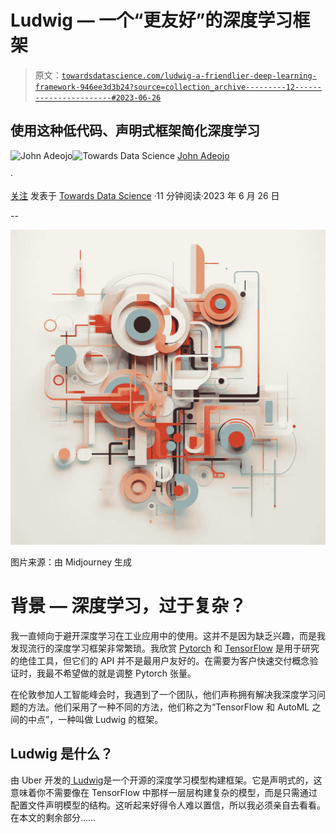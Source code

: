 # Ludwig — 一个“更友好”的深度学习框架

> 原文：[`towardsdatascience.com/ludwig-a-friendlier-deep-learning-framework-946ee3d3b24?source=collection_archive---------12-----------------------#2023-06-26`](https://towardsdatascience.com/ludwig-a-friendlier-deep-learning-framework-946ee3d3b24?source=collection_archive---------12-----------------------#2023-06-26)

## 使用这种低代码、声明式框架简化深度学习

[](https://johnadeojo.medium.com/?source=post_page-----946ee3d3b24--------------------------------)![John Adeojo](https://johnadeojo.medium.com/?source=post_page-----946ee3d3b24--------------------------------)[](https://towardsdatascience.com/?source=post_page-----946ee3d3b24--------------------------------)![Towards Data Science](https://towardsdatascience.com/?source=post_page-----946ee3d3b24--------------------------------) [John Adeojo](https://johnadeojo.medium.com/?source=post_page-----946ee3d3b24--------------------------------)

·

[关注](https://medium.com/m/signin?actionUrl=https%3A%2F%2Fmedium.com%2F_%2Fsubscribe%2Fuser%2Ff933e1637e40&operation=register&redirect=https%3A%2F%2Ftowardsdatascience.com%2Fludwig-a-friendlier-deep-learning-framework-946ee3d3b24&user=John+Adeojo&userId=f933e1637e40&source=post_page-f933e1637e40----946ee3d3b24---------------------post_header-----------) 发表于 [Towards Data Science](https://towardsdatascience.com/?source=post_page-----946ee3d3b24--------------------------------) ·11 分钟阅读·2023 年 6 月 26 日[](https://medium.com/m/signin?actionUrl=https%3A%2F%2Fmedium.com%2F_%2Fvote%2Ftowards-data-science%2F946ee3d3b24&operation=register&redirect=https%3A%2F%2Ftowardsdatascience.com%2Fludwig-a-friendlier-deep-learning-framework-946ee3d3b24&user=John+Adeojo&userId=f933e1637e40&source=-----946ee3d3b24---------------------clap_footer-----------)

--

[](https://medium.com/m/signin?actionUrl=https%3A%2F%2Fmedium.com%2F_%2Fbookmark%2Fp%2F946ee3d3b24&operation=register&redirect=https%3A%2F%2Ftowardsdatascience.com%2Fludwig-a-friendlier-deep-learning-framework-946ee3d3b24&source=-----946ee3d3b24---------------------bookmark_footer-----------)![](img/ee8f8ddbdb0f202acd51b5a02d1e371e.png)

图片来源：由 Midjourney 生成

# 背景 — 深度学习，过于复杂？

我一直倾向于避开深度学习在工业应用中的使用。这并不是因为缺乏兴趣，而是我发现流行的深度学习框架非常繁琐。我欣赏 [Pytorch](https://pytorch.org/) 和 [TensorFlow](https://www.tensorflow.org/) 是用于研究的绝佳工具，但它们的 API 并不是最用户友好的。在需要为客户快速交付概念验证时，我最不希望做的就是调整 Pytorch 张量。

在伦敦参加人工智能峰会时，我遇到了一个团队，他们声称拥有解决我深度学习问题的方法。他们采用了一种不同的方法，他们称之为“TensorFlow 和 AutoML 之间的中点”，一种叫做 Ludwig 的框架。

## Ludwig 是什么？

由 Uber 开发的[ Ludwig](https://ludwig.ai/latest/)是一个开源的深度学习模型构建框架。它是声明式的，这意味着你不需要像在 TensorFlow 中那样一层层构建复杂的模型，而是只需通过配置文件声明模型的结构。这听起来好得令人难以置信，所以我必须亲自去看看。在本文的剩余部分……

